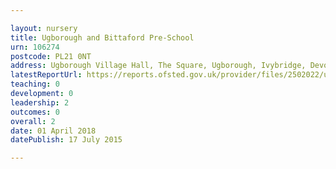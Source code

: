 ```yaml
---

layout: nursery
title: Ugborough and Bittaford Pre-School
urn: 106274
postcode: PL21 0NT
address: Ugborough Village Hall, The Square, Ugborough, Ivybridge, Devon, PL21 0NT
latestReportUrl: https://reports.ofsted.gov.uk/provider/files/2502022/urn/106274.pdf
teaching: 0
development: 0
leadership: 2
outcomes: 0
overall: 2
date: 01 April 2018 
datePublish: 17 July 2015

---
```

